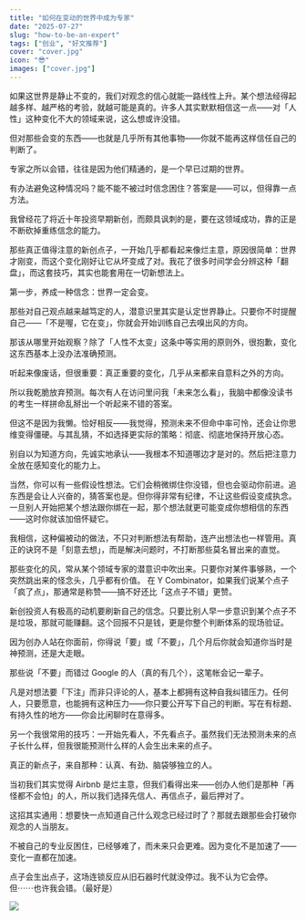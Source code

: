 ```yaml
---
title: "如何在变动的世界中成为专家"
date: "2025-07-27"
slug: "how-to-be-an-expert"
tags: ["创业", "好文推荐"]
cover: "cover.jpg"
icon: "😎"
images: ["cover.jpg"]
---
```

如果这世界是静止不变的，我们对观念的信心就能一路线性上升。某个想法经得起越多样、越严格的考验，就越可能是真的。许多人其实默默相信这一点——对「人性」这种变化不大的领域来说，这么想或许没错。



但对那些会变的东西——也就是几乎所有其他事物——你就不能再这样信任自己的判断了。



专家之所以会错，往往是因为他们精通的，是一个早已过期的世界。



有办法避免这种情况吗？能不能不被过时信念困住？答案是——可以，但得靠一点方法。



我曾经花了将近十年投资早期新创，而颇具讽刺的是，要在这领域成功，靠的正是不断砍掉重练信念的能力。



那些真正值得注意的新创点子，一开始几乎都看起来像烂主意，原因很简单：世界才刚变，而这个变化刚好让它从坏变成了对。我花了很多时间学会分辨这种「翻盘」，而这套技巧，其实也能套用在一切新想法上。



第一步，养成一种信念：世界一定会变。



那些对自己观点越来越笃定的人，潜意识里其实是认定世界静止。只要你不时提醒自己——「不是喔，它在变」，你就会开始训练自己去嗅出风的方向。



那该从哪里开始观察？除了「人性不太变」这条中等实用的原则外，很抱歉，变化这东西基本上没办法准确预测。



听起来像废话，但很重要：真正重要的变化，几乎从来都来自意料之外的方向。



所以我乾脆放弃预测。每次有人在访问里问我「未来怎么看」，我脑中都像没读书的考生一样拼命乱掰出一个听起来不错的答案。



但这不是因为我懒。恰好相反——我觉得，预测未来不但命中率可怜，还会让你思维变得僵硬。与其乱猜，不如选择更实际的策略：彻底、彻底地保持开放心态。



别自以为知道方向，先诚实地承认——我根本不知道哪边才是对的。然后把注意力全放在感知变化的能力上。



当然，你可以有一些假设性想法。它们会稍微绑住你没错，但也会驱动你前进。追东西是会让人兴奋的，猜答案也是。但你得非常有纪律，不让这些假设变成执念。
一旦别人开始把某个想法跟你绑在一起，那个想法就更可能变成你想相信的东西——这时你就该加倍怀疑它。



我相信，这种偏被动的做法，不只对判断想法有帮助，连产出想法也一样管用。真正的诀窍不是「刻意去想」，而是解决问题时，不打断那些莫名冒出来的直觉。



那些变化的风，常从某个领域专家的潜意识中吹出来。只要你对某件事够熟，一个突然跳出来的怪念头，几乎都有价值。
在 Y Combinator，如果我们说某个点子「疯了点」，那通常是称赞——搞不好还比「这点子不错」更赞。



新创投资人有极高的动机要刷新自己的信念。只要比别人早一步意识到某个点子不是垃圾，那就可能赚翻。这个回报不只是钱，更是你整个判断体系的现场验证。



因为创办人站在你面前，你得说「要」或「不要」，几个月后你就会知道你当时是神预测，还是大走眼。



那些说「不要」而错过 Google 的人（真的有几个），这笔帐会记一辈子。



凡是对想法要「下注」而非只评论的人，基本上都拥有这种自我纠错压力。任何人，只要愿意，也能拥有这种压力——你只要公开写下自己的判断。写在有标题、有持久性的地方——你会比闲聊时在意得多。



另一个我很常用的技巧：一开始先看人，不先看点子。虽然我们无法预测未来的点子长什么样，但我很能预测什么样的人会生出未来的点子。



真正的新点子，来自那种：认真、有劲、脑袋够独立的人。



当初我们其实觉得 Airbnb 是烂主意，但我们看得出来——创办人他们是那种「再怪都不会怕」的人，所以我们选择先信人、再信点子，最后押对了。



这招其实通用：想要快一点知道自己什么观念已经过时了？那就去跟那些会打破你观念的人当朋友。



不被自己的专业反困住，已经够难了，而未来只会更难。因为变化不是加速了——变化一直都在加速。



点子会生出点子，这场连锁反应从旧石器时代就没停过。我不认为它会停。
但⋯⋯也许我会错。（最好是）




![](https://prod-files-secure.s3.us-west-2.amazonaws.com/112d0858-5090-4d34-a606-b75eb8d65fd2/46476355-9cf3-4e99-9b7a-3531bc426380/1000202064.png?X-Amz-Algorithm=AWS4-HMAC-SHA256&X-Amz-Content-Sha256=UNSIGNED-PAYLOAD&X-Amz-Credential=ASIAZI2LB466USGZHIF4%2F20251025%2Fus-west-2%2Fs3%2Faws4_request&X-Amz-Date=20251025T043511Z&X-Amz-Expires=3600&X-Amz-Security-Token=IQoJb3JpZ2luX2VjELT%2F%2F%2F%2F%2F%2F%2F%2F%2F%2FwEaCXVzLXdlc3QtMiJIMEYCIQCSOG%2B6O8BvDzPQe0NoRd%2FH8b9VCwajn%2Bpbm338iiOSmwIhAP4LCJp2OHcue6tFJ4LYoFbROsWEIfB4x6iwRGeWbqYOKv8DCG0QABoMNjM3NDIzMTgzODA1IgzAntQVnymkufvXweQq3AM3jb2g80C2fa2%2F%2B%2FJHjB%2FWxvwM3bOeicEwBkV1I6FB7i1DGy2Ty71phLoSc5ovwHYMzsFvKcpUjOA8jxVwoUQj9i6467GKfm29PMt6r0Y5eiXTCnghnnMPdT%2BFos2EPGjdehhJFPc%2FqimLTOAjRT8QfYvOGWJir1EV2mpDaAJp4mXDLEnmKlCobxUlgqIaolyGEkKrMUQrhWLQ%2BHKJXEUt38blTdelmphzTPhfO%2FBxum2oFEn0gSMR2U0bF7NWd4iDj54gM2eSa%2BHE5MiLSK3abB3sUY%2BBJlGdI4M7H3XVUz0pEUjlhFW7kp%2BxvvoEXPxrNWOk5NwLuQ7ES4cPV%2FeugpTaZWCcQtjMMJ2ex%2Fzdpmq9uGlrcCSFzK2di0S6Bk6MN3jT3ESDpfm85xwMDRCeszXjKuLDlSu1HNxyU3mWT9B3FRjogx6CIVVvgqr9Ye3U8%2FDfc%2FrU%2BHeZihgeOmO2EStP62HqjGmT6%2FgVsI5IGtlwYN2bFqBQkqAAwTCNOaBcykGKKG%2FkEycxYUYQMIksWtmbmniiObNDsqIi75EaBQnT9ePVegUaKt2y6kc5CJyWZ8EZ8CRv4QGJlIGBS%2BIa022wo0oUKb9WkqdBmOdVfMfTNF1syE7pyNpeDTDdjPHHBjqkAdzZwXqAwbab%2BWEliH%2F44SzbvGxtR1gw2oroSyO7GHh0cMHXvoqQXD79brwmbfw2AKNe16NHk3FQS983ZxHUigF%2FtTkkUw9gVbvl2T6mh6SqxNcndRGghWBXPyGMreKTRE0uMKWPZ1yPq6xWUhCevk57VSyb8fSiesyVjF%2BGaFps%2BLEgnsd7eG79HF9ORonaay3Z0RJVX4c6egyxFL0DlTc%2BytjB&X-Amz-Signature=5f51aa345c651e1e1cdcd9b2790aae8478148b6ed82b20b250dbe6d9ca6d158e&X-Amz-SignedHeaders=host&x-amz-checksum-mode=ENABLED&x-id=GetObject)

